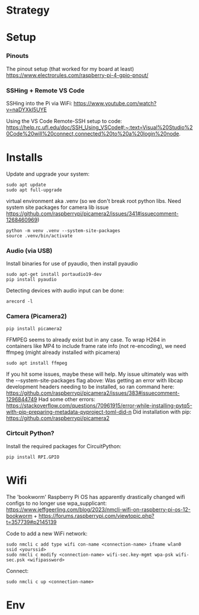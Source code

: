 # Strategy



# Setup

### Pinouts

The pinout setup (that worked for my board at least)
https://www.electrorules.com/raspberry-pi-4-gpio-pnout/

### SSHing + Remote VS Code

SSHing into the Pi via WiFi:
https://www.youtube.com/watch?v=naDYXkI5UYE

Using the VS Code Remote-SSH setup to code:
https://help.rc.ufl.edu/doc/SSH_Using_VSCode#:~:text=Visual%20Studio%20Code%20will%20connect,connected%20to%20a%20login%20node.

# Installs

Update and upgrade your system:
```
sudo apt update
sudo apt full-upgrade
```

virtual environment aka .venv (so we don't break root python libs. Need system site packages for camera lib issue https://github.com/raspberrypi/picamera2/issues/341#issuecomment-1268460969)
```
python -m venv .venv --system-site-packages
source .venv/bin/activate
```

### Audio (via USB)
Install binaries for use of pyaudio, then install pyaudio
```
sudo apt-get install portaudio19-dev
pip install pyaudio
```

Detecting devices with audio input can be done:
```
arecord -l
```

### Camera (Picamera2)
```
pip install picamera2
```
FFMPEG seems to already exist but in any case. To wrap H264 in containers like MP4 to include frame rate info (not re-encoding), we need ffmpeg (might already installed with picamera)
```
sudo apt install ffmpeg
```

If you hit some issues, maybe these will help. My issue ultimately was with the --system-site-packages flag above:
Was getting an error with libcap development headers needing to be installed, so ran command here: https://github.com/raspberrypi/picamera2/issues/383#issuecomment-1296844749
Had some other errors: https://stackoverflow.com/questions/70961915/error-while-installing-pytq5-with-pip-preparing-metadata-pyproject-toml-did-n
Did installation with pip: https://github.com/raspberrypi/picamera2

### Cirtcuit Python?
Install the required packages for CircuitPython:
```
pip install RPI.GPIO
```


# Wifi

The 'bookworm' Raspberry Pi OS has apparently drastically changed wifi configs to no longer use wpa_supplicant: https://www.jeffgeerling.com/blog/2023/nmcli-wifi-on-raspberry-pi-os-12-bookworm + https://forums.raspberrypi.com/viewtopic.php?t=357739#p2145139

Code to add a new WiFi network:
```
sudo nmcli c add type wifi con-name <connection-name> ifname wlan0 ssid <yourssid>
sudo nmcli c modify <connection-name> wifi-sec.key-mgmt wpa-psk wifi-sec.psk <wifipassword>
```
Connect:
```
sudo nmcli c up <connection-name>
```


# Env

